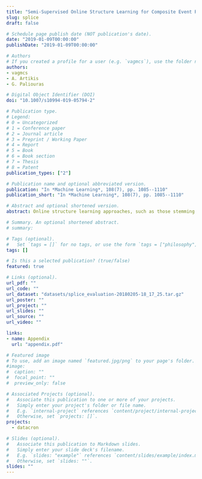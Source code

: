 ```yaml
---
title: "Semi-Supervised Online Structure Learning for Composite Event Recognition"
slug: splice
draft: false

# Schedule page publish date (NOT publication's date).
date: "2019-01-09T00:00:00"
publishDate: "2019-01-09T00:00:00"

# Authors
# If you created a profile for a user (e.g. `vagmcs`), use the folder name instead, and should be replaced by their full name and linked to their profile.
authors:
- vagmcs
- A. Artikis
- G. Paliouras

# Digital Object Identifier (DOI)
doi: "10.1007/s10994-019-05794-2"

# Publication type.
# Legend:
# 0 = Uncategorized
# 1 = Conference paper
# 2 = Journal article
# 3 = Preprint / Working Paper
# 4 = Report
# 5 = Book
# 6 = Book section
# 7 = Thesis
# 8 = Patent
publication_types: ["2"]

# Publication name and optional abbreviated version.
publication: "In *Machine Learning*, 108(7), pp. 1085--1110"
publication_short: "In *Machine Learning*, 108(7), pp. 1085--1110"

# Abstract and optional shortened version.
abstract: Online structure learning approaches, such as those stemming from Statistical Relational Learning, enable the discovery of complex relations in noisy data streams. However, these methods assume the existence of fully-labelled training data, which is unrealistic for most real-world applications. We present a novel approach for completing the supervision of a semi-supervised structure learning task. We incorporate graph-cut minimisation, a technique that derives labels for unlabelled data, based on their distance to their labelled counterparts. In order to adapt graph-cut minimisation to first order logic, we employ a suitable structural distance for measuring the distance between sets of logical atoms. The labelling process is achieved online (single-pass) by means of a caching mechanism, and the Hoeffding bound, a statistical tool to approximate globally-optimal decisions from locally-optimal ones. We evaluate our approach on the task of composite event recognition by using a benchmark dataset for human activity recognition, as well asa real dataset for maritime monitoring. The evaluation suggests that our approach can effectively complete the missing labels and eventually, improve the accuracy of the underlying structure learning system.

# Summary. An optional shortened abstract.
# summary:

# Tags (optional).
#   Set `tags = []` for no tags, or use the form `tags = ["philosophy"]`.
tags: []

# Is this a selected publication? (true/false)
featured: true

# Links (optional).
url_pdf: ""
url_code: ""
url_dataset: "datasets/splice_evaluation-20180205-18_17_25.tar.gz"
url_poster: ""
url_project: ""
url_slides: ""
url_source: ""
url_video: ""

links:
- name: Appendix
  url: "appendix.pdf"

# Featured image
# To use, add an image named `featured.jpg/png` to your page's folder.
#image:
#  caption: ""
#  focal_point: ""
#  preview_only: false

# Associated Projects (optional).
#   Associate this publication to one or more of your projects.
#   Simply enter your project's folder or file name.
#   E.g. `internal-project` references `content/project/internal-project/index.md`.
#   Otherwise, set `projects: []`.
projects:
  - datacron

# Slides (optional).
#   Associate this publication to Markdown slides.
#   Simply enter your slide deck's filename.
#   E.g. `slides: "example"` references `content/slides/example/index.md`.
#   Otherwise, set `slides: ""`.
slides: ""
---
```

